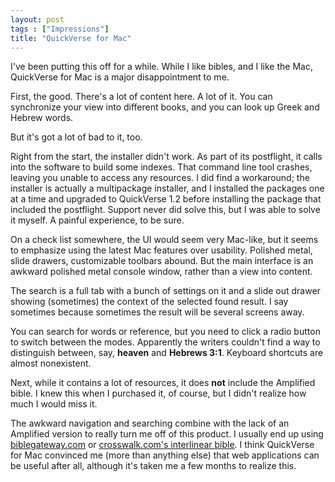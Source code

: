 ```yaml
---
layout: post
tags : ["Impressions"]
title: "QuickVerse for Mac"
---
```

I've been putting this off for a while. While I like bibles, and I like the Mac, QuickVerse for Mac is a major disappointment to me.

First, the good. There's a lot of content here. A lot of it. You can synchronize your view into different books, and you can look up Greek and Hebrew words.

But it's got a lot of bad to it, too.

Right from the start, the installer didn't work. As part of its postflight, it calls into the software to build some indexes. That command line tool crashes, leaving you unable to access any resources. I did find a workaround; the installer is actually a multipackage installer, and I installed the packages one at a time and upgraded to QuickVerse 1.2 before installing the package that included the postflight. Support never did solve this, but I was able to solve it myself. A painful experience, to be sure.

On a check list somewhere, the UI would seem very Mac-like, but it seems to emphasize using the latest Mac features over usability. Polished metal, slide drawers, customizable toolbars abound. But the main interface is an awkward polished metal console window, rather than a view into content.

The search is a full tab with a bunch of settings on it and a slide out drawer showing (sometimes) the context of the selected found result. I say sometimes because sometimes the result will be several screens away.

You can search for words or reference, but you need to click a radio button to switch between the modes. Apparently the writers couldn't find a way to distinguish between, say, **heaven** and **Hebrews 3:1**. Keyboard shortcuts are almost nonexistent.

Next, while it contains a lot of resources, it does **not** include the Amplified bible. I knew this when I purchased it, of course, but I didn't realize how much I would miss it.

The awkward navigation and searching combine with the lack of an Amplified version to really turn me off of this product. I usually end up using [biblegateway.com][1] or [crosswalk.com's interlinear bible][2]. I think QuickVerse for Mac convinced me (more than anything else) that web applications can be useful after all, although it's taken me a few months to realize this.

[1]: http://www.biblegateway.com/
[2]: http://bible.crosswalk.com/InterlinearBible
